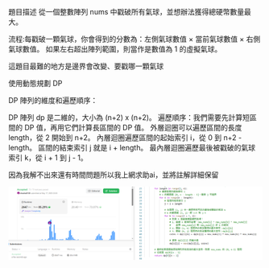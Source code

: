 題目描述
從一個整數陣列 nums 中戳破所有氣球，並想辦法獲得總硬幣數量最大。

流程:每戳破一顆氣球，你會得到的分數為：左側氣球數值 × 當前氣球數值 × 右側氣球數值。
如果左右超出陣列範圍，則當作是數值為 1 的虛擬氣球。

這題目最難的地方是邊界會改變、要戳哪一顆氣球

使用動態規劃 DP

DP 陣列的維度和遍歷順序：

DP 陣列 dp 是二維的，大小為 (n+2) x (n+2)。
遍歷順序：我們需要先計算短區間的 DP 值，再用它們計算長區間的 DP 值。
外層迴圈可以遍歷區間的長度 length，從 2 開始到 n+2。
內層迴圈遍歷區間的起始索引 i，從 0 到 n+2 - length。
區間的結束索引 j 就是 i + length。
最內層迴圈遍歷最後被戳破的氣球索引 k，從 i + 1 到 j - 1。


因為我解不出來還有時間問題所以我上網求助ai，並將註解詳細保留

![alt text](312.png)